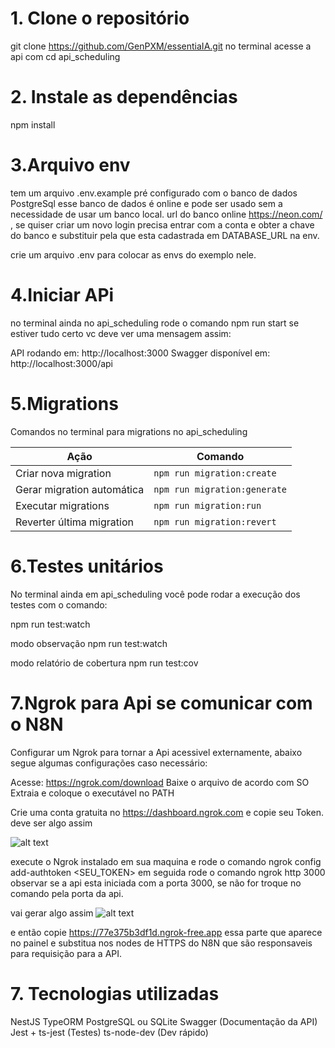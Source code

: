 # 1. Clone o repositório
git clone https://github.com/GenPXM/essentiaIA.git
no terminal acesse a api com cd api_scheduling 

# 2. Instale as dependências
npm install

# 3.Arquivo env
tem um arquivo .env.example pré configurado com o banco de dados PostgreSql
esse banco de dados é online e pode ser usado sem a necessidade de usar um banco local.
url do banco online https://neon.com/ , se quiser criar um novo login precisa entrar com a conta 
e obter a chave do banco e substituir pela que esta cadastrada em DATABASE_URL na env.

crie um arquivo .env para colocar as envs do exemplo nele. 

# 4.Iniciar APi 
no terminal ainda no api_scheduling rode o comando npm run start
se estiver tudo certo vc deve ver uma mensagem assim:

API rodando em: http://localhost:3000
Swagger disponível em: http://localhost:3000/api

# 5.Migrations

Comandos no terminal para migrations no api_scheduling

| Ação                       | Comando                      |
| -------------------------- | ---------------------------- |
| Criar nova migration       | `npm run migration:create`   |
| Gerar migration automática | `npm run migration:generate` |
| Executar migrations        | `npm run migration:run`      |
| Reverter última migration  | `npm run migration:revert`   |

# 6.Testes unitários 
No terminal ainda em api_scheduling você pode rodar a execução dos testes 
com o comando:

npm run test:watch

modo observação 
npm run test:watch

modo relatório de cobertura 
npm run test:cov

# 7.Ngrok para Api se comunicar com o N8N 
Configurar um Ngrok para tornar a Api acessivel externamente, abaixo segue algumas configurações 
caso necessário:

Acesse: https://ngrok.com/download
Baixe o arquivo de acordo com SO
Extraia e coloque o executável no PATH

Crie uma conta gratuita no https://dashboard.ngrok.com e copie seu Token.
deve ser algo assim

![alt text](image.png)

execute o Ngrok instalado em sua maquina e rode o comando 
ngrok config add-authtoken <SEU_TOKEN>
em seguida rode o comando 
ngrok http 3000 
observar se a api esta iniciada com a porta 3000, se não for troque no comando pela porta da api.

vai gerar algo assim 
![alt text](image-1.png)

e então copie https://77e375b3df1d.ngrok-free.app essa parte que aparece no painel e substitua 
nos nodes de HTTPS do N8N que são responsaveis para requisição para a API. 

# 7. Tecnologias utilizadas

NestJS
TypeORM
PostgreSQL ou SQLite
Swagger (Documentação da API)
Jest + ts-jest (Testes)
ts-node-dev (Dev rápido)

